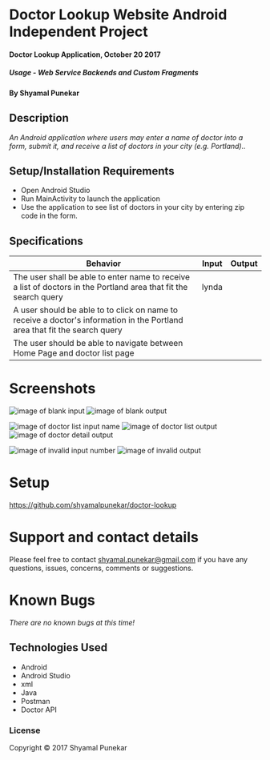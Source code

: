# Doctor Lookup Website Android Independent Project

#### Doctor Lookup Application, October 20 2017

##### Usage - Web Service Backends and Custom Fragments 

#### By Shyamal Punekar

## Description

_An Android application where users may enter a name of doctor into a form, submit it, and receive a list of doctors in your city (e.g. Portland).._

## Setup/Installation Requirements
* Open Android Studio
* Run MainActivity to launch the application
* Use the application to see list of doctors in your city by entering zip code in the form.

## Specifications

| Behavior      | Input | Output |
| ------------- | ------------- | ------------- |
| The user shall be able to enter  name to receive a list of doctors in the Portland area that fit the search query | lynda | | |
| A user should be able to to click on name to receive a doctor's information in the Portland area that fit the search query | | | |
| The user should be able to navigate between Home Page and doctor list page |  |  |

# Screenshots
![image of blank input](https://github.com/shyamalpunekar/doctor-lookup/blob/master/screenshots/blank-input.png)
![image of blank output](https://github.com/shyamalpunekar/doctor-lookup/blob/master/screenshots/blank-input-error-message.png)

![image of doctor list input name](https://github.com/shyamalpunekar/doctor-lookup/blob/master/screenshots/input-name-mi.png)
![image of doctor list output](https://github.com/shyamalpunekar/doctor-lookup/blob/master/screenshots/DoctorList.png)
![image of doctor detail output](https://github.com/shyamalpunekar/doctor-lookup/blob/master/screenshots/DoctorDetails.png)


![image of invalid input number](https://github.com/shyamalpunekar/doctor-lookup/blob/master/screenshots/invalid-number-input.png)
![image of invalid output](https://github.com/shyamalpunekar/doctor-lookup/blob/master/screenshots/invalid-input-display-message.png)



# Setup
  https://github.com/shyamalpunekar/doctor-lookup

# Support and contact details

  Please feel free to contact shyamal.punekar@gmail.com if you have any questions, issues, concerns, comments or suggestions.
# Known Bugs
_There are no known bugs at this time!_

## Technologies Used

* Android
* Android Studio
* xml
* Java
* Postman
* Doctor API


### License

Copyright &copy; 2017 Shyamal Punekar
